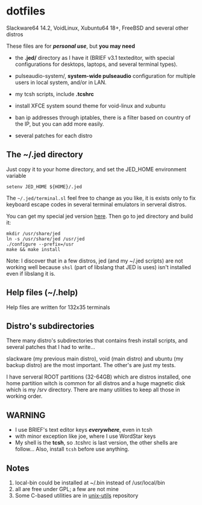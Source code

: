# dotfiles

Slackware64 14.2, VoidLinux, Xubuntu64 18+, FreeBSD and several other distros

These files are for ***personal use***, but **you may need**

* the **.jed/** directory as I have it (BRIEF v3.1 texteditor, with special configurations for desktops, laptops, and several terminal types).

* pulseaudio-system/,  **system-wide pulseaudio** configuration for multiple users in local system, and/or in LAN.

* my tcsh scripts, include **.tcshrc**

* install XFCE system sound theme for void-linux and xubuntu

* ban ip addresses through iptables, there is a filter based on country of the IP, but you can add more easily.

* several patches for each distro

## The ~/.jed directory
Just copy it to your home directory, and set the JED_HOME environment variable
```
setenv JED_HOME ${HOME}/.jed
```

The `~/.jed/terminal.sl` feel free to change as you like, it is exists only to fix keyboard escape codes in several terminal emulators in serveral distros.

You can get my special jed version [here](https://github.com/nereusx/jed). Then go to jed directory and build it:
```
mkdir /usr/share/jed
ln -s /usr/share/jed /usr/jed
./configure --prefix=/usr
make && make install
```

Note: I discover that in a few distros, jed (and my ~/.jed scripts) are not working well because `shsl` (part of libslang that JED is uses) isn't installed even if libslang it is.

## Help files (~/.help)
Help files are written for 132x35 terminals

## Distro's subdirectories
There many distro's subdirectories that contains fresh install scripts, and several patches that I had to write...

slackware (my previous main distro),
void (main distro) and ubuntu (my backup distro) are the most important.
The other's are just my tests.

I have serveral ROOT partitions (32-64GB) which are distros installed,
one home partition witch is common for all distros and a huge magnetic disk which is my /srv directory.
There are many utilities to keep all those in working order.

## WARNING

* I use BRIEF's text editor keys ***everywhere***, even in tcsh
* with minor exception like joe, where I use WordStar keys
* My shell is the **tcsh**, so .tcshrc is last version, the other shells are follow... Also, install `tcsh` before use anything.

## Notes
1. local-bin could be installed at ~/.bin instead of /usr/local/bin
1. all are free under GPL; a few are not mine
1. Some C-based utilities are in [unix-utils](https://github.com/nereusx/unix-utils) repository

